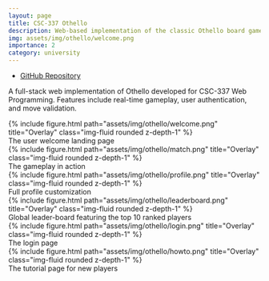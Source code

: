 ```yaml
---
layout: page
title: CSC-337 Othello
description: Web-based implementation of the classic Othello board game
img: assets/img/othello/welcome.png
importance: 2
category: university
---
```


- [GitHub Repository](https://github.com/kaderator2/CSC-337-Othello)

A full-stack web implementation of Othello developed for CSC-337 Web Programming. Features include real-time gameplay, user authentication, and move validation.

<div class="row">
    <div class="col-sm mt-3 mt-md-0">
        {% include figure.html path="assets/img/othello/welcome.png" title="Overlay" class="img-fluid rounded z-depth-1" %}
    </div>
</div>
<div class="caption">
    The user welcome landing page
</div>

<div class="row">
    <div class="col-sm mt-3 mt-md-0">
        {% include figure.html path="assets/img/othello/match.png" title="Overlay" class="img-fluid rounded z-depth-1" %}
    </div>
</div>
<div class="caption">
    The gameplay in action
</div>

<div class="row">
    <div class="col-sm mt-3 mt-md-0">
        {% include figure.html path="assets/img/othello/profile.png" title="Overlay" class="img-fluid rounded z-depth-1" %}
    </div>
</div>
<div class="caption">
    Full profile customization
</div>

<div class="row">
    <div class="col-sm mt-3 mt-md-0">
        {% include figure.html path="assets/img/othello/leaderboard.png" title="Overlay" class="img-fluid rounded z-depth-1" %}
    </div>
</div>
<div class="caption">
    Global leader-board featuring the top 10 ranked players
</div>

<div class="row">
    <div class="col-sm mt-3 mt-md-0">
        {% include figure.html path="assets/img/othello/login.png" title="Overlay" class="img-fluid rounded z-depth-1" %}
    </div>
</div>
<div class="caption">
    The login page
</div>

<div class="row">
    <div class="col-sm mt-3 mt-md-0">
        {% include figure.html path="assets/img/othello/howto.png" title="Overlay" class="img-fluid rounded z-depth-1" %}
    </div>
</div>
<div class="caption">
    The tutorial page for new players
</div>
